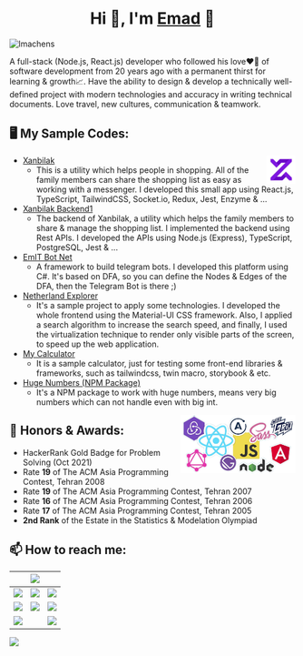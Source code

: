 <h1 align="center">Hi 👋, I'm <a href="http://www.EmadArmoun.com">Emad</a> 🙂</h1>
<!-- <img alt="Emad" align="right" src="http://www.armoun.com/wp-content/uploads/2021/10/Me200.jpg" width="20%" /> -->

<!-- # I'm [Emad](http://www.EmadArmoun.com) -->
<p align="left"> <img src="https://komarev.com/ghpvc/?username=em-it&label=Profile%20views&color=blueviolet&style=flat" alt="lmachens" /> </p>

A full-stack (Node.js, React.js) developer who followed his love❤️‍🔥 of software development from 20 years ago with a permanent thirst for learning & growth📈. Have the ability to design & develop a technically well-defined project with modern technologies and accuracy in writing technical documents. Love travel, new cultures, communication & teamwork.

## 🖥️ My Sample Codes:
<img alt="Xanbilak Logo" align="right" src="https://raw.githubusercontent.com/Em-IT/xanbilak/master/xanbilak-fe/src/assets/images/logo.png" width="10%" />

- [Xanbilak](https://github.com/emitex1/xanbilak)
  - This is a utility which helps people in shopping. All of the family members can share the shopping list as easy as working with a messenger. I developed this small app using React.js, TypeScript, TailwindCSS, Socket.io, Redux, Jest, Enzyme & ...
- [Xanbilak Backend1](https://github.com/emitex1/xanbilak-be1)
  - The backend of Xanbilak, a utility which helps the family members to share & manage the shopping list. I implemented the backend using Rest APIs. I developed the APIs using Node.js (Express), TypeScript, PostgreSQL, Jest & ...
- [EmIT Bot Net](https://github.com/emitex1/EmITBotNet)
  - A framework to build telegram bots. I developed this platform using C#. It's based on DFA, so you can define the Nodes & Edges of the DFA, then the Telegram Bot is there ;)
- [Netherland Explorer](https://emitex1.github.io/netherland-explorer/)
  - It's a sample project to apply some technologies. I developed the whole frontend using the Material-UI CSS framework. Also, I applied a search algorithm to increase the search speed, and finally, I used the virtualization technique to render only visible parts of the screen, to speed up the web application.
- [My Calculator](https://github.com/emitex1/my-calculator)
  - It is a sample calculator, just for testing some front-end libraries & frameworks, such as tailwindcss, twin macro, storybook & etc.
- [Huge Numbers (NPM Package)](https://emitex1.github.io/huge-num/)
  - It's a NPM package to work with huge numbers, means very big numbers which can not handle even with big int.
<!-- - [Markdown Previewer](https://github.com/Em-IT/markdown-previewer) -->

<img align="right" src="https://raw.githubusercontent.com/Em-IT/em-it.github.io/main/technologies-min.png" width="40%" />

## 🥇 Honors & Awards:
- HackerRank Gold Badge for Problem Solving (Oct 2021)
- Rate **19** of The ACM Asia Programming Contest, Tehran 2008
- Rate **19** of The ACM Asia Programming Contest, Tehran 2007
- Rate **16** of The ACM Asia Programming Contest, Tehran 2006
- Rate **17** of The ACM Asia Programming Contest, Tehran 2005
- **2nd Rank** of the Estate in the Statistics & Modelation Olympiad

## 📫 How to reach me:

|  	| <a href="http://www.EmadArmoun.com"><img src="https://img.shields.io/badge/-www.EmadArmoun.com-blueviolet?logo=google_chrome&style=for-the-badge" /></a> 	|  	|
|---	|---	|---	|
| <a href="https://stackoverflow.com/users/2374310/emad-armoun"><img src="https://img.shields.io/badge/-StackOverflow-orange?logo=stackoverflow&logoColor=white&style=for-the-badge" /></a> 	| <a href="https://www.hackerrank.com/em_it/"><img src="https://img.shields.io/badge/-Hacker_Rank-success?logo=hackerrank&logoColor=white&style=for-the-badge" /></a> 	| <a href="https://www.freecodecamp.org/emit"><img src="https://img.shields.io/badge/-Free_Code_Camp-black?logo=freecodecamp&style=for-the-badge" /></a> 	|
| <a href="https://github.com/emitex1"><img src="https://img.shields.io/badge/-Github-blue?logo=github&style=for-the-badge" /></a> 	| <a href="https://emitex1.github.io/"><img src="https://img.shields.io/badge/-Github_Pages-blue?logo=github&style=for-the-badge" /></a> 	| <a href="https://www.linkedin.com/in/emitex/"><img src="https://img.shields.io/badge/-LinkedIn-blue?logo=linkedin&style=for-the-badge" /></a> 	|
| <a href="mailto:emad.armoun@gmail.com"><img src="https://img.shields.io/badge/-GMail-red?logo=gmail&logoColor=white&style=for-the-badge" /></a>  |   | <a href="https://www.npmjs.com/~em_it"><img src="https://img.shields.io/badge/-NPM-red?logo=npm&logoColor=white&style=for-the-badge" /></a>  |

<!-- - [www.EmadArmoun.com](http://www.EmadArmoun.com)
- [GMail](emad.armoun@gmail.com)
- [LinkedIn](https://www.linkedin.com/in/em-it/)
- [Github](https://github.com/Em-IT)
- [Github Pages](https://em-it.github.io/)
- [Hacker Rank](https://www.hackerrank.com/em_it)
- [Free Code Camp](https://www.freecodecamp.org/emit)
- [Stack Overflow](https://stackoverflow.com/users/2374310/emad-armoun)
 -->
![](https://hit.yhype.me/github/profile?user_id=13497757)

<!--
Here are some ideas to get you started:
- 🔭 I’m currently working on ...
- 🌱 I’m currently learning ...
- 👯 I’m looking to collaborate on ...
- 🤔 I’m looking for help with ...
- 💬 Ask me about ...
- 😄 Pronouns: ...
- ⚡ Fun fact: ...
-->
